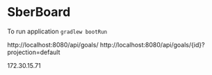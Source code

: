 # SberBoard

To run application `gradlew bootRun`

http://localhost:8080/api/goals/
http://localhost:8080/api/goals/{id}?projection=default

172.30.15.71